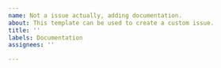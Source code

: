 ```yaml
---
name: Not a issue actually, adding documentation.
about: This template can be used to create a custom issue.
title: ''
labels: Documentation
assignees: ''

---
```



